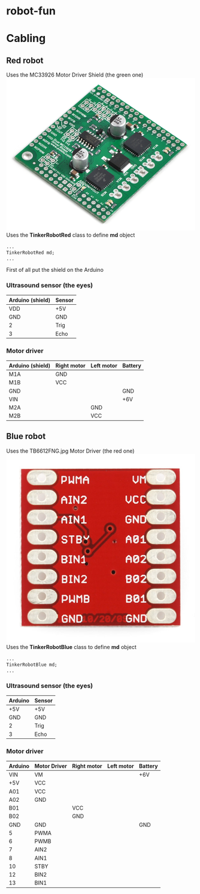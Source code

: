 # robot-fun

Cabling
===================

Red robot
-------------
Uses the MC33926 Motor Driver Shield (the green one) 
![](images/MC3326.jpg)
Uses the **TinkerRobotRed** class to define **md** object
```
...
TinkerRobotRed md;
...
```

First of all put the shield on the Arduino

### Ultrasound sensor (the eyes)
Arduino (shield)| Sensor
-------- | ---
VDD | +5V
GND | GND
2 | Trig
3 | Echo

### Motor driver
Arduino (shield) | Right motor | Left motor | Battery
-------- | --- | --- | ---
M1A | GND
M1B | VCC
GND |  |  | GND
VIN |  |  | +6V
M2A |  | GND
M2B |  | VCC

Blue robot
-------------
Uses the TB6612FNG.jpg Motor Driver (the red one) 
![](images/TB6612FNG.jpg)
Uses the **TinkerRobotBlue** class to define **md** object
```
...
TinkerRobotBlue md;
...
```

### Ultrasound sensor (the eyes)
Arduino | Sensor
-------- | ---
+5V | +5V
GND | GND
2 | Trig
3 | Echo

### Motor driver
Arduino | Motor Driver | Right motor | Left motor | Battery
-------- | --- | --- | --- | ---
VIN | VM |  |  | +6V
+5V | VCC
 | A01 | VCC
 | A02 | GND
 | B01 |  | VCC
 | B02 |  | GND
GND | GND |  |  | GND
5 | PWMA
6 | PWMB
7 | AIN2
8 | AIN1
10 | STBY
12 | BIN2
13 | BIN1


